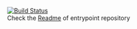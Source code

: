 [![Build Status](https://cloud.drone.io/api/badges/HTTP-monitoring/saver/status.svg)](https://cloud.drone.io/HTTP-monitoring/saver)<br/>
Check the [Readme](https://github.com/HTTP-monitoring/entryPoint) of entrypoint repository